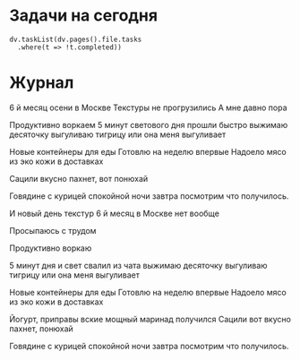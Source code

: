 # Задачи на сегодня
```dataviewjs
dv.taskList(dv.pages().file.tasks 
  .where(t => !t.completed))
```
# Журнал
6 й месяц осени в Москве
Текстуры не прогрузились
А мне давно пора

Продуктивно воркаем
5 минут светового дня прошли быстро
выжимаю десяточку
выгуливаю тигрицу
или она меня выгуливает

Новые контейнеры для еды
Готовлю на неделю впервые
Надоело мясо из эко кожи в доставках

Сацили вкусно пахнет, вот понюхай

Говядине с курицей спокойной ночи
завтра посмотрим что получилось.

И новый день
текстур 6 й месяц в Москве нет вообще

Просыпаюсь с трудом

Продуктивно воркаю

5 минут дня и свет свалил из чата
выжимаю десяточку
выгуливаю тигрицу
или она меня выгуливает

Новые контейнеры для еды
Готовлю на неделю впервые
Надоело мясо из эко кожи в доставках

Йогурт, приправы вские
мощный маринад получился
Сацили вот вкусно пахнет, понюхай

Говядине с курицей спокойной ночи
завтра посмотрим что получилось.